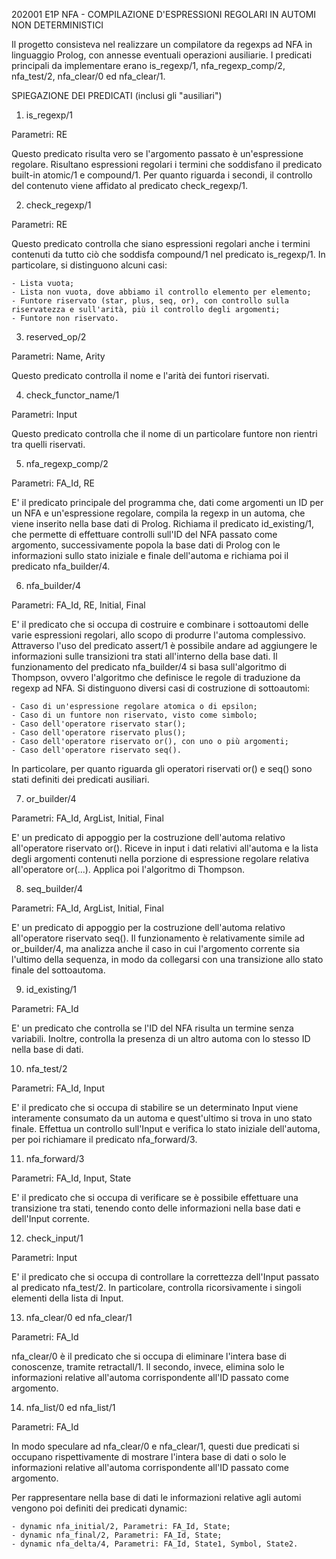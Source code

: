 202001 E1P NFA - COMPILAZIONE D'ESPRESSIONI REGOLARI IN AUTOMI NON DETERMINISTICI

Il progetto consisteva nel realizzare un compilatore da regexps ad NFA in linguaggio Prolog, con annesse eventuali operazioni ausiliarie.
I predicati principali da implementare erano is_regexp/1, nfa_regexp_comp/2, nfa_test/2, nfa_clear/0 ed nfa_clear/1.

SPIEGAZIONE DEI PREDICATI (inclusi gli "ausiliari")

1) is_regexp/1

Parametri: RE

Questo predicato risulta vero se l'argomento passato è un'espressione regolare. Risultano espressioni regolari i termini
che soddisfano il predicato built-in atomic/1 e compound/1. Per quanto riguarda i secondi, il controllo del contenuto viene
affidato al predicato check_regexp/1.

2) check_regexp/1

Parametri: RE

Questo predicato controlla che siano espressioni regolari anche i termini contenuti da tutto ciò che soddisfa compound/1
nel predicato is_regexp/1. In particolare, si distinguono alcuni casi:

	- Lista vuota;
	- Lista non vuota, dove abbiamo il controllo elemento per elemento;
	- Funtore riservato (star, plus, seq, or), con controllo sulla riservatezza e sull'arità, più il controllo degli argomenti;
	- Funtore non riservato.

3) reserved_op/2

Parametri: Name, Arity

Questo predicato controlla il nome e l'arità dei funtori riservati.

4) check_functor_name/1

Parametri: Input

Questo predicato controlla che il nome di un particolare funtore non rientri tra quelli riservati.

5) nfa_regexp_comp/2

Parametri: FA_Id, RE

E' il predicato principale del programma che, dati come argomenti un ID per un NFA e un'espressione regolare, compila la regexp in un automa,
che viene inserito nella base dati di Prolog.
Richiama il predicato id_existing/1, che permette di effettuare controlli sull'ID del NFA passato come argomento, successivamente popola la base
dati di Prolog con le informazioni sullo stato iniziale e finale dell'automa e richiama poi il predicato nfa_builder/4.

6) nfa_builder/4

Parametri: FA_Id, RE, Initial, Final

E' il predicato che si occupa di costruire e combinare i sottoautomi delle varie espressioni regolari, allo scopo di produrre l'automa complessivo.
Attraverso l'uso del predicato assert/1 è possibile andare ad aggiungere le informazioni sulle transizioni tra stati all'interno della base dati.
Il funzionamento del predicato nfa_builder/4 si basa sull'algoritmo di Thompson, ovvero l'algoritmo che definisce le regole di traduzione da regexp ad NFA.
Si distinguono diversi casi di costruzione di sottoautomi:

	- Caso di un'espressione regolare atomica o di epsilon;
	- Caso di un funtore non riservato, visto come simbolo;
	- Caso dell'operatore riservato star();
	- Caso dell'operatore riservato plus();
	- Caso dell'operatore riservato or(), con uno o più argomenti;
	- Caso dell'operatore riservato seq().

In particolare, per quanto riguarda gli operatori riservati or() e seq() sono stati definiti dei predicati ausiliari.

7) or_builder/4

Parametri: FA_Id, ArgList, Initial, Final

E' un predicato di appoggio per la costruzione dell'automa relativo all'operatore riservato or(). Riceve in input i dati relativi all'automa e la lista degli argomenti
contenuti nella porzione di espressione regolare relativa all'operatore or(...). Applica poi l'algoritmo di Thompson.

8) seq_builder/4

Parametri: FA_Id, ArgList, Initial, Final

E' un predicato di appoggio per la costruzione dell'automa relativo all'operatore riservato seq(). Il funzionamento è relativamente simile ad or_builder/4, ma analizza anche 
il caso in cui l'argomento corrente sia l'ultimo della sequenza, in modo da collegarsi con una transizione allo stato finale del sottoautoma.

9) id_existing/1

Parametri: FA_Id

E' un predicato che controlla se l'ID del NFA risulta un termine senza variabili. Inoltre, controlla la presenza di un altro automa con lo stesso ID nella base di dati.

10) nfa_test/2

Parametri: FA_Id, Input

E' il predicato che si occupa di stabilire se un determinato Input viene interamente consumato da un automa e quest'ultimo si trova in uno stato finale.
Effettua un controllo sull'Input e verifica lo stato iniziale dell'automa, per poi richiamare il predicato nfa_forward/3.

11) nfa_forward/3

Parametri: FA_Id, Input, State

E' il predicato che si occupa di verificare se è possibile effettuare una transizione tra stati, tenendo conto delle informazioni nella base dati e dell'Input corrente.

12) check_input/1

Parametri: Input

E' il predicato che si occupa di controllare la correttezza dell'Input passato al predicato nfa_test/2. In particolare, controlla ricorsivamente i singoli elementi della lista di Input.

13) nfa_clear/0 ed nfa_clear/1

Parametri: FA_Id

nfa_clear/0 è il predicato che si occupa di eliminare l'intera base di conoscenze, tramite retractall/1. Il secondo, invece, elimina solo le informazioni relative all'automa corrispondente
all'ID passato come argomento.

14) nfa_list/0 ed nfa_list/1

Parametri: FA_Id

In modo speculare ad nfa_clear/0 e nfa_clear/1, questi due predicati si occupano rispettivamente di mostrare l'intera base di dati o solo le informazioni relative all'automa corrispondente
all'ID passato come argomento.

Per rappresentare nella base di dati le informazioni relative agli automi vengono poi definiti dei predicati dynamic:

	- dynamic nfa_initial/2, Parametri: FA_Id, State;
	- dynamic nfa_final/2, Parametri: FA_Id, State;
	- dynamic nfa_delta/4, Parametri: FA_Id, State1, Symbol, State2.





